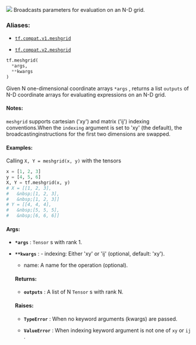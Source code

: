 ![](https://tensorflow.google.cn/images/tf_logo_32px.png)
Broadcasts parameters for evaluation on an N-D grid.

### Aliases:

- [ `tf.compat.v1.meshgrid` ](/api_docs/python/tf/meshgrid)

- [ `tf.compat.v2.meshgrid` ](/api_docs/python/tf/meshgrid)


```python
tf.meshgrid(
  *args,
  **kwargs
)

```


Given N one-dimensional coordinate arrays  `*args` , returns a list  `outputs` of N-D coordinate arrays for evaluating expressions on an N-D grid.

#### Notes:

 `meshgrid`  supports cartesian ('xy') and matrix ('ij') indexing conventions.When the  `indexing`  argument is set to 'xy' (the default), the broadcastinginstructions for the first two dimensions are swapped.

#### Examples:

Calling  `X, Y = meshgrid(x, y)`  with the tensors


```python
x = [1, 2, 3]
y = [4, 5, 6]
X, Y = tf.meshgrid(x, y)
# X = [[1, 2, 3],
#   &nbsp;[1, 2, 3],
#   &nbsp;[1, 2, 3]]
# Y = [[4, 4, 4],
#   &nbsp;[5, 5, 5],
#   &nbsp;[6, 6, 6]]

```


#### Args:

- **`*args`** :  `Tensor` s with rank 1.

- **`**kwargs`** :   - indexing: Either 'xy' or 'ij' (optional, default: 'xy').<ul><li>name: A name for the operation (optional).

#### Returns:

- **`outputs`** : A list of N  `Tensor` s with rank N.

#### Raises:

- **`TypeError`** : When no keyword arguments (kwargs) are passed.

- **`ValueError`** : When indexing keyword argument is not one of  `xy`  or  `ij` .
